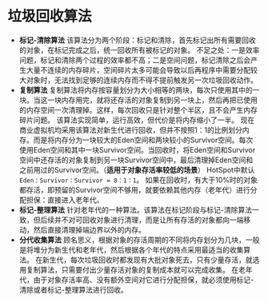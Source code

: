 # 垃圾回收算法

* **标记-清除算法** 该算法分为两个阶段：标记和清除，首先标记出所有需要回收的对象，在标记完成之后，统一回收所有被标记的对象。 不足之处：一是效率问题，标记和清除两个过程的效率都不高；二是空间问题，标记清除之后会产生大量不连续的内存碎片，空间碎片太多可能会导致以后再程序中需要分配较大对象时，无法找到足够的连续内存而不得不提前触发另一次垃圾回收动作。
* **复制算法** 复制算法将内存按容量划分为大小相等的两块，每次只使用其中的一块。当这一块内存用完，就将还存活的对象复制到另一块上，然后再把已使用的内存空间一次清理掉。这样，每次回收只是针对整个半区，且不会产生内存碎片问题。 该算法实现简单，运行高效，但代价是将内存缩小了一半。 现在商业虚拟机均采用该算法对新生代进行回收，但并不按照1：1的比例划分内存。而是将内存分为一块较大的Eden空间和两块较小的Survivor空间。每次使用Eden空间和其中一块Survivor空间。当回收时，将Eden空间和Survivor空间中还存活的对象复制到另一块Survivor空间中，最后清理掉Eden空间和之前用过的Survivor空间。（**适用于对象存活率较低的场景**） HotSpot中默认`Eden：Survivor：Survivor = 8：1：1`。 如果在回收时，有大于10%时的对象都存活，即预留的Survivor空间不够用，就要依赖其他内存（老年代）进行分配担保：直接进入老年代。
* **标记-整理算法** 针对老年代的一种算法。该算法在标记阶段与标记-清除算法一致，但后续并不对可回收对象进行清理，而是让所有存活的对象都向一端移动，然后直接清理掉端边界以外的内存。
* **分代收集算法** 顾名思义，根据对象的存活周期的不同将内存划分为几块，一般是将堆分为新生代和老年代，然后根据各个年代的特点采用最适当的收集算法。 在新生代，每次垃圾回收时都发现有大批对象死去，只有少量存活，就选用复制算法，只需要付出少量存活对象的复制成本就可以完成收集。 在老年代，由于对象存活率高、没有额外空间对它进行分配担保，就必须使用标记-清除或者标记-整理算法进行回收。

